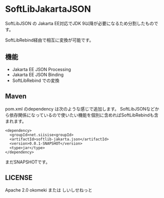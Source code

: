 # SoftLibJakartaJSON

SoftLibJSON の Jakarta EE対応でJDK 9以降が必要になるため分割したものです。

SoftLibRebind経由で相互に変換が可能です。

## 機能

- Jakarta EE JSON Processing
- Jakarta EE JSON Binding
- SoftLibRebind での変換 

## Maven

pom.xml のdependency は次のような感じで追加します。
SoftLibJSONなどから依存関係になっているので使いたい機能を個別に含めればSoftLibRebindも含まれます。
```
<dependency>
  <groupId>net.siisise<groupId>
  <artifactId>softlib-jakarta.json</artifactId>
  <version>0.0.1-SNAPSHOT</version>
  <type>jar</type>
</dependency>
```
まだSNAPSHOTです。

## LICENSE

 Apache 2.0
 okomeki または しいしせねっと

